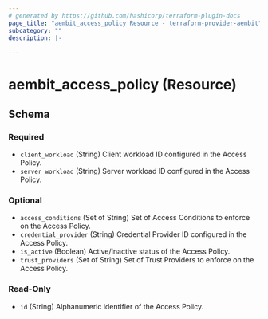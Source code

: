 ```yaml
---
# generated by https://github.com/hashicorp/terraform-plugin-docs
page_title: "aembit_access_policy Resource - terraform-provider-aembit"
subcategory: ""
description: |-
  
---
```


# aembit_access_policy (Resource)





<!-- schema generated by tfplugindocs -->
## Schema

### Required

- `client_workload` (String) Client workload ID configured in the Access Policy.
- `server_workload` (String) Server workload ID configured in the Access Policy.

### Optional

- `access_conditions` (Set of String) Set of Access Conditions to enforce on the Access Policy.
- `credential_provider` (String) Credential Provider ID configured in the Access Policy.
- `is_active` (Boolean) Active/Inactive status of the Access Policy.
- `trust_providers` (Set of String) Set of Trust Providers to enforce on the Access Policy.

### Read-Only

- `id` (String) Alphanumeric identifier of the Access Policy.
